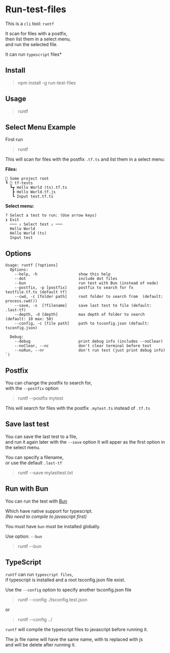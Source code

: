 # Run-test-files

This is a `cli` tool: `runtf`

It scan for files with a postfix, \
then list them in a select menu, \
and run the selected file.

It can run `typescript` files\*

## Install

> npm install -g run-test-files

## Usage

> runtf

## Select Menu Example

First run

> runtf

This will scan for files with the postfix `.tf.ts` and list them in a select menu:

**Files:**

```
📁 Some project root
┗ 📁 tf-tests
  ┗┳ Hello World (ts).tf.ts
   ┣ Hello World.tf.js
   ┗ Input test.tf.ts

```

**Select menu:**

```
? Select a test to run: (Use arrow keys)
❯ Exit
  ─── ⇓ Select test ⇓ ───
  Hello World
  Hello World (ts)
  Input test
```

## Options

```
Usage: runtf [?options]
  Options:
    --help, -h                  show this help
    --dot                       include dot files
    --bun                       run test with Bun (instead of node)
    --postfix, -p [postfix]     postfix to search for fx testfile.tf.ts (default tf)
    --cwd, -c [folder path]     root folder to search from  (default: process.cwd())
    --save, -s  [?filename]     save last test to file (default: .last-tf)
    --depth, -d [depth]         max depth of folder to search (default: 10 max: 50)
    --config, -c [file path]    path to tsconfig.json (default: tsconfig.json)

  Debug:
    --debug                     print debug info (includes --noClear)
    --noClear, --nc             don't clear terminal before test
    --noRun, --nr               don't run test (just print debug info)
`)
```

## Postfix

You can change the postfix to search for, \
with the `--postfix` option

> runtf --postfix mytest

This will search for files with the postfix `.mytest.ts` instead of `.tf.ts`

## Save last test

You can save the last test to a file, \
and run it again later with the `--save` option
It will apper as the first option in the select menu.

You can specify a filename, \
or use the default `.last-tf`

> runtf --save mylasttest.txt

## Run with Bun

You can run the test with [Bun](https://bun.sh/)

Which have native support for typescript. \
_(No need to compile to javascript first)_

You must have `bun` must be installed globally.

Use option: `--bun`

> runtf --bun

## TypeScript

`runtf` can run `typescript files`, \
if typescript is installed and a root tsconfig.json file exist.

Use the `--config` option to specify another tsconfig.json file

> runtf --config ./tsconfig.test.json

or

> runtf --config ../

`runtf` will compile the typescript files to javascript before running it.

The js file name will have the same name, with ts replaced with js \
and will be delete after running it.
